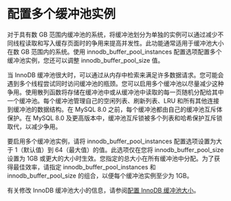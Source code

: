 # 配置多个缓冲池实例

对于具有数 GB 范围内缓冲池的系统，将缓冲池划分为单独的实例可以通过减少不同线程读取和写入缓存页面时的争用来提高并发性。此功能通常适用于缓冲池大小在数 GB 范围内的系统。使用 innodb_buffer_pool_instances 配置选项配置多个缓冲池实例，您还可以调整 innodb_buffer_pool_size 值。

当 InnoDB 缓冲池很大时，可以通过从内存中检索来满足许多数据请求。您可能会遇到多个线程尝试同时访问缓冲池的瓶颈。您可以启用多个缓冲池以尽量减少这种争用。使用散列函数将存储在缓冲池中或从缓冲池中读取的每一页随机分配给其中一个缓冲池。每个缓冲池管理自己的空闲列表、刷新列表、LRU 和所有其他连接到缓冲池的数据结构。在 MySQL 8.0 之前，每个缓冲池都由自己的缓冲池互斥体保护。在 MySQL 8.0 及更高版本中，缓冲池互斥锁被多个列表和哈希保护互斥锁取代，以减少争用。

要启用多个缓冲池实例，请将 innodb_buffer_pool_instances 配置选项设置为大于 1（默认值）到 64（最大值）的值。此选项仅在您将 innodb_buffer_pool_size 设置为 1GB 或更大的大小时生效。您指定的总大小在所有缓冲池中分配。为了获得最佳效率，请指定 innodb_buffer_pool_instances 和 innodb_buffer_pool_size 的组合，以便每个缓冲池实例至少为 1GB。

有关修改 InnoDB 缓冲池大小的信息，请参阅[配置 InnoDB 缓冲池大小](配置InnoDB缓冲池大小.md)。
